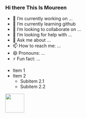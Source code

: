 ### Hi there This Is Moureen

- 🔭 I’m currently working on ...
- 🌱 I’m currently learning github
- 👯 I’m looking to collaborate on ...
- 🤔 I’m looking for help with ...
- 💬 Ask me about ...
- 📫 How to reach me: ...
- 😄 Pronouns: ...
- ⚡ Fun fact: ...
* Item 1
* Item 2
  * Subitem 2.1
  * Subitem 2.2
<img src="https://cdn.jsdelivr.net/gh/devicons/devicon/icons/google/google-original.svg" width="60" height="60"/>
